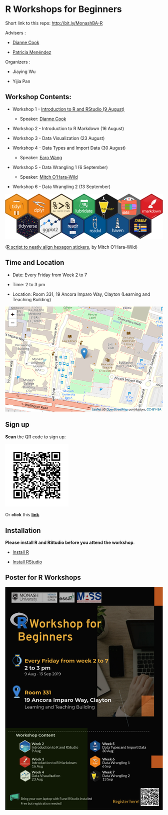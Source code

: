 
R Workshops for Beginners
=========================

Short link to this repo: http://bit.ly/MonashBA-R

Advisers :

-   [Dianne Cook](http://dicook.org)

-   [Patricia Menéndez](https://www.patriciamenendez.com)

Organizers :

-   Jiaying Wu

-   Yijia Pan

Workshop Contents:
------------------

-   Workshop 1 - [Introduction to R and RStudio (9 August)](https://ebsmonash.shinyapps.io/workshop1_intro/)

    -   Speaker: [Dianne Cook](http://dicook.org)

-   Workshop 2 - Introduction to R Markdown (16 August)

-   Workshop 3 - Data Visualization (23 August)

-   Workshop 4 - Data Types and Import Data (30 August)

    -   Speaker: [Earo Wang](https://earo.me)

-   Workshop 5 - Data Wrangling 1 (6 September)

    -   Speaker: [Mitch O'Hara-Wild](https://www.mitchelloharawild.com)

-   Workshop 6 - Data Wrangling 2 (13 September)

![](images/Hexwall.png)

([R script to neatly align hexagon stickers](https://github.com/mitchelloharawild/hexwall), by Mitch O'Hara-Wild)

Time and Location
-----------------

-   Date: Every Friday from Week 2 to 7

-   Time: 2 to 3 pm

-   Location: Room 331, 19 Ancora Imparo Way, Clayton (Learning and Teaching Building)

<img src="images/unnamed-chunk-1-1.png" style="display: block; margin: auto;" />

Sign up
-------

**Scan** the QR code to sign up:

<img src="images/Signup_QRcode.png" style="width:40.0%" style="height:40.0%" />

Or **click** this [**link**](https://docs.google.com/forms/d/1umPW5ooUfOoKhLB-5ehamH9tKTphBEtyc5G6EXfYpN8/viewform?edit_requested=true).

Installation
------------

**Please install R and RStudio before you attend the workshop**.

-   [Install R](https://cran.csiro.au)

-   [Install RStudio](https://www.rstudio.com/products/rstudio/download/)

Poster for R Workshops
----------------------

![](images/poster_black.png)
